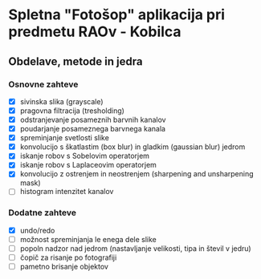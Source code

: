 
# Spletna "Fotošop" aplikacija pri predmetu RAOv - Kobilca

## Obdelave, metode in jedra

### Osnovne zahteve
- [x] sivinska slika (grayscale)
- [x] pragovna filtracija (tresholding)
- [x] odstranjevanje posameznih barvnih kanalov
- [x] poudarjanje posameznega barvnega kanala
- [x] spreminjanje svetlosti slike
- [x] konvolucijo s škatlastim (box blur) in gladkim (gaussian blur) jedrom
- [x] iskanje robov s Sobelovim operatorjem
- [x] iskanje robov s Laplaceovim operatorjem
- [x] konvolucijo z ostrenjem in neostrenjem (sharpening and unsharpening mask)
- [ ] histogram intenzitet kanalov

### Dodatne zahteve
- [x] undo/redo
- [ ] možnost spreminjanja le enega dele slike
- [ ] popoln nadzor nad jedrom (nastavljanje velikosti, tipa in števil v jedru)
- [ ] čopič za risanje po fotografiji
- [ ] pametno brisanje objektov
